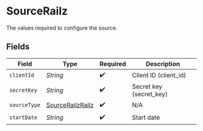# SourceRailz

The values required to configure the source.


## Fields

| Field                                                       | Type                                                        | Required                                                    | Description                                                 |
| ----------------------------------------------------------- | ----------------------------------------------------------- | ----------------------------------------------------------- | ----------------------------------------------------------- |
| `clientId`                                                  | *String*                                                    | :heavy_check_mark:                                          | Client ID (client_id)                                       |
| `secretKey`                                                 | *String*                                                    | :heavy_check_mark:                                          | Secret key (secret_key)                                     |
| `sourceType`                                                | [SourceRailzRailz](../../models/shared/SourceRailzRailz.md) | :heavy_check_mark:                                          | N/A                                                         |
| `startDate`                                                 | *String*                                                    | :heavy_check_mark:                                          | Start date                                                  |